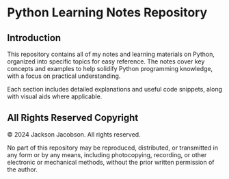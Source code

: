 
# Python Learning Notes Repository

## Introduction


This repository contains all of my notes and learning materials on Python, organized into specific topics for easy reference. The notes cover key concepts and examples to help solidify Python programming knowledge, with a focus on practical understanding.

Each section includes detailed explanations and useful code snippets, along with visual aids where applicable.


## All Rights Reserved Copyright


© 2024 Jackson Jacobson. All rights reserved.

No part of this repository may be reproduced, distributed, or transmitted in any form or by any means, including photocopying, recording, or other electronic or mechanical methods, without the prior written permission of the author.
